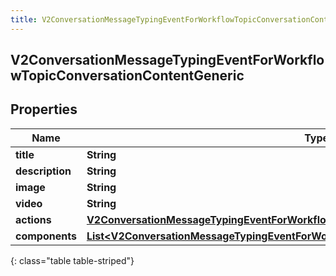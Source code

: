 ```yaml
---
title: V2ConversationMessageTypingEventForWorkflowTopicConversationContentGeneric
---
```

## V2ConversationMessageTypingEventForWorkflowTopicConversationContentGeneric


## Properties

| Name | Type | Description | Notes |
| ------------ | ------------- | ------------- | ------------- |
| **title** | <!----><!---->**String**<!----> |  |  [optional] |
| **description** | <!----><!---->**String**<!----> |  |  [optional] |
| **image** | <!----><!---->**String**<!----> |  |  [optional] |
| **video** | <!----><!---->**String**<!----> |  |  [optional] |
| **actions** | <!----><!---->[**V2ConversationMessageTypingEventForWorkflowTopicConversationContentActions**](V2ConversationMessageTypingEventForWorkflowTopicConversationContentActions.html)<!----> |  |  [optional] |
| **components** | <!----><!---->[**List&lt;V2ConversationMessageTypingEventForWorkflowTopicConversationButtonComponent&gt;**](V2ConversationMessageTypingEventForWorkflowTopicConversationButtonComponent.html)<!----> |  |  [optional] |
{: class="table table-striped"}



